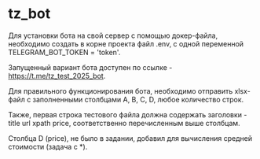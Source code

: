 # tz_bot

Для установки бота на свой сервер с помощью докер-файла, необходимо создать в корне проекта файл .env, с одной переменной TELEGRAM_BOT_TOKEN = 'token'.

Запущенный вариант бота доступен по ссылке - https://t.me/tz_test_2025_bot.

Для правильного функционирования бота, необходимо отправить xlsx-файл с заполненными столбцами A, B, C, D, любое количество строк. 

Также, первая строка тестового файла должна содержать заголовки - title	url	xpath	price, соответственно перечисленным выше столбцам.

Столбца D (price), не было в задании, добавил для вычисления средней стоимости (задача с *).
